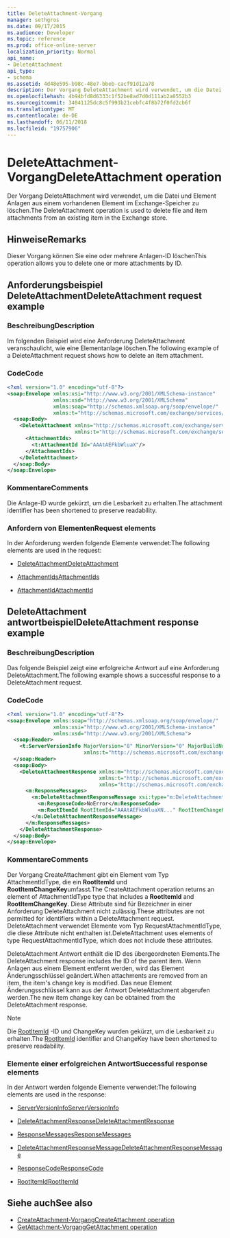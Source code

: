 ```yaml
---
title: DeleteAttachment-Vorgang
manager: sethgros
ms.date: 09/17/2015
ms.audience: Developer
ms.topic: reference
ms.prod: office-online-server
localization_priority: Normal
api_name:
- DeleteAttachment
api_type:
- schema
ms.assetid: 4d48e595-b98c-48e7-bbeb-cacf91d12a78
description: Der Vorgang DeleteAttachment wird verwendet, um die Datei und Element Anlagen aus einem vorhandenen Element im Exchange-Speicher zu löschen.
ms.openlocfilehash: 4b94bfd8d6333c1f52be8ad7d0d111ab2a0552b3
ms.sourcegitcommit: 34041125dc8c5f993b21cebfc4f8b72f0fd2cb6f
ms.translationtype: MT
ms.contentlocale: de-DE
ms.lasthandoff: 06/11/2018
ms.locfileid: "19757906"
---
```

# <a name="deleteattachment-operation"></a><span data-ttu-id="5f175-103">DeleteAttachment-Vorgang</span><span class="sxs-lookup"><span data-stu-id="5f175-103">DeleteAttachment operation</span></span>

<span data-ttu-id="5f175-104">Der Vorgang DeleteAttachment wird verwendet, um die Datei und Element Anlagen aus einem vorhandenen Element im Exchange-Speicher zu löschen.</span><span class="sxs-lookup"><span data-stu-id="5f175-104">The DeleteAttachment operation is used to delete file and item attachments from an existing item in the Exchange store.</span></span>
  
## <a name="remarks"></a><span data-ttu-id="5f175-105">Hinweise</span><span class="sxs-lookup"><span data-stu-id="5f175-105">Remarks</span></span>

<span data-ttu-id="5f175-106">Dieser Vorgang können Sie eine oder mehrere Anlagen-ID löschen</span><span class="sxs-lookup"><span data-stu-id="5f175-106">This operation allows you to delete one or more attachments by ID.</span></span>
  
## <a name="deleteattachment-request-example"></a><span data-ttu-id="5f175-107">Anforderungsbeispiel DeleteAttachment</span><span class="sxs-lookup"><span data-stu-id="5f175-107">DeleteAttachment request example</span></span>

### <a name="description"></a><span data-ttu-id="5f175-108">Beschreibung</span><span class="sxs-lookup"><span data-stu-id="5f175-108">Description</span></span>

<span data-ttu-id="5f175-109">Im folgenden Beispiel wird eine Anforderung DeleteAttachment veranschaulicht, wie eine Elementanlage löschen.</span><span class="sxs-lookup"><span data-stu-id="5f175-109">The following example of a DeleteAttachment request shows how to delete an item attachment.</span></span>
  
### <a name="code"></a><span data-ttu-id="5f175-110">Code</span><span class="sxs-lookup"><span data-stu-id="5f175-110">Code</span></span>

```XML
<?xml version="1.0" encoding="utf-8"?>
<soap:Envelope xmlns:xsi="http://www.w3.org/2001/XMLSchema-instance"
               xmlns:xsd="http://www.w3.org/2001/XMLSchema"
               xmlns:soap="http://schemas.xmlsoap.org/soap/envelope/"
               xmlns:t="http://schemas.microsoft.com/exchange/services/2006/types">
  <soap:Body>
    <DeleteAttachment xmlns="http://schemas.microsoft.com/exchange/services/2006/messages"
                      xmlns:t="http://schemas.microsoft.com/exchange/services/2006/types">
      <AttachmentIds>
        <t:AttachmentId Id="AAAtAEFkbWluaX"/>
      </AttachmentIds>
    </DeleteAttachment>
  </soap:Body>
</soap:Envelope>
```

### <a name="comments"></a><span data-ttu-id="5f175-111">Kommentare</span><span class="sxs-lookup"><span data-stu-id="5f175-111">Comments</span></span>

<span data-ttu-id="5f175-112">Die Anlage-ID wurde gekürzt, um die Lesbarkeit zu erhalten.</span><span class="sxs-lookup"><span data-stu-id="5f175-112">The attachment identifier has been shortened to preserve readability.</span></span>
  
### <a name="request-elements"></a><span data-ttu-id="5f175-113">Anfordern von Elementen</span><span class="sxs-lookup"><span data-stu-id="5f175-113">Request elements</span></span>

<span data-ttu-id="5f175-114">In der Anforderung werden folgende Elemente verwendet:</span><span class="sxs-lookup"><span data-stu-id="5f175-114">The following elements are used in the request:</span></span>
  
- [<span data-ttu-id="5f175-115">DeleteAttachment</span><span class="sxs-lookup"><span data-stu-id="5f175-115">DeleteAttachment</span></span>](deleteattachment.md)
    
- [<span data-ttu-id="5f175-116">AttachmentIds</span><span class="sxs-lookup"><span data-stu-id="5f175-116">AttachmentIds</span></span>](attachmentids.md)
    
- [<span data-ttu-id="5f175-117">AttachmentId</span><span class="sxs-lookup"><span data-stu-id="5f175-117">AttachmentId</span></span>](attachmentid.md)
    
## <a name="deleteattachment-response-example"></a><span data-ttu-id="5f175-118">DeleteAttachment antwortbeispiel</span><span class="sxs-lookup"><span data-stu-id="5f175-118">DeleteAttachment response example</span></span>

### <a name="description"></a><span data-ttu-id="5f175-119">Beschreibung</span><span class="sxs-lookup"><span data-stu-id="5f175-119">Description</span></span>

<span data-ttu-id="5f175-120">Das folgende Beispiel zeigt eine erfolgreiche Antwort auf eine Anforderung DeleteAttachment.</span><span class="sxs-lookup"><span data-stu-id="5f175-120">The following example shows a successful response to a DeleteAttachment request.</span></span>
  
### <a name="code"></a><span data-ttu-id="5f175-121">Code</span><span class="sxs-lookup"><span data-stu-id="5f175-121">Code</span></span>

```XML
<?xml version="1.0" encoding="utf-8"?>
<soap:Envelope xmlns:soap="http://schemas.xmlsoap.org/soap/envelope/" 
               xmlns:xsi="http://www.w3.org/2001/XMLSchema-instance" 
               xmlns:xsd="http://www.w3.org/2001/XMLSchema">
  <soap:Header>
    <t:ServerVersionInfo MajorVersion="8" MinorVersion="0" MajorBuildNumber="662" MinorBuildNumber="0" 
                         xmlns:t="http://schemas.microsoft.com/exchange/services/2006/types"/>
  </soap:Header>
  <soap:Body>
    <DeleteAttachmentResponse xmlns:m="http://schemas.microsoft.com/exchange/services/2006/messages" 
                              xmlns:t="http://schemas.microsoft.com/exchange/services/2006/types" 
                              xmlns="http://schemas.microsoft.com/exchange/services/2006/messages">
      <m:ResponseMessages>
        <m:DeleteAttachmentResponseMessage xsi:type="m:DeleteAttachmentResponseMessageType" ResponseClass="Success">
          <m:ResponseCode>NoError</m:ResponseCode>
          <m:RootItemId RootItemId="AAAtAEFkbWluaXN..." RootItemChangeKey="CQAAABYAA..."/>
        </m:DeleteAttachmentResponseMessage>
      </m:ResponseMessages>
    </DeleteAttachmentResponse>
  </soap:Body>
</soap:Envelope>
```

### <a name="comments"></a><span data-ttu-id="5f175-122">Kommentare</span><span class="sxs-lookup"><span data-stu-id="5f175-122">Comments</span></span>

<span data-ttu-id="5f175-123">Der Vorgang CreateAttachment gibt ein Element vom Typ AttachmentIdType, die ein **RootItemId** und **RootItemChangeKey**umfasst.</span><span class="sxs-lookup"><span data-stu-id="5f175-123">The CreateAttachment operation returns an element of AttachmentIdType type that includes a **RootItemId** and **RootItemChangeKey**.</span></span> <span data-ttu-id="5f175-124">Diese Attribute sind für Bezeichner in einer Anforderung DeleteAttachment nicht zulässig.</span><span class="sxs-lookup"><span data-stu-id="5f175-124">These attributes are not permitted for identifiers within a DeleteAttachment request.</span></span> <span data-ttu-id="5f175-125">DeleteAttachment verwendet Elemente vom Typ RequestAttachmentIdType, die diese Attribute nicht enthalten ist.</span><span class="sxs-lookup"><span data-stu-id="5f175-125">DeleteAttachment uses elements of type RequestAttachmentIdType, which does not include these attributes.</span></span>
  
<span data-ttu-id="5f175-126">DeleteAttachment Antwort enthält die ID des übergeordneten Elements.</span><span class="sxs-lookup"><span data-stu-id="5f175-126">The DeleteAttachment response includes the ID of the parent item.</span></span> <span data-ttu-id="5f175-127">Wenn Anlagen aus einem Element entfernt werden, wird das Element Änderungsschlüssel geändert.</span><span class="sxs-lookup"><span data-stu-id="5f175-127">When attachments are removed from an item, the item's change key is modified.</span></span> <span data-ttu-id="5f175-128">Das neue Element Änderungsschlüssel kann aus der Antwort DeleteAttachment abgerufen werden.</span><span class="sxs-lookup"><span data-stu-id="5f175-128">The new item change key can be obtained from the DeleteAttachment response.</span></span>
  
> [!NOTE]
> <span data-ttu-id="5f175-129">Die [RootItemId](rootitemid.md) -ID und ChangeKey wurden gekürzt, um die Lesbarkeit zu erhalten.</span><span class="sxs-lookup"><span data-stu-id="5f175-129">The [RootItemId](rootitemid.md) identifier and ChangeKey have been shortened to preserve readability.</span></span> 
  
### <a name="successful-response-elements"></a><span data-ttu-id="5f175-130">Elemente einer erfolgreichen Antwort</span><span class="sxs-lookup"><span data-stu-id="5f175-130">Successful response elements</span></span>

<span data-ttu-id="5f175-131">In der Antwort werden folgende Elemente verwendet:</span><span class="sxs-lookup"><span data-stu-id="5f175-131">The following elements are used in the response:</span></span>
  
- [<span data-ttu-id="5f175-132">ServerVersionInfo</span><span class="sxs-lookup"><span data-stu-id="5f175-132">ServerVersionInfo</span></span>](serverversioninfo.md)
    
- [<span data-ttu-id="5f175-133">DeleteAttachmentResponse</span><span class="sxs-lookup"><span data-stu-id="5f175-133">DeleteAttachmentResponse</span></span>](deleteattachmentresponse.md)
    
- [<span data-ttu-id="5f175-134">ResponseMessages</span><span class="sxs-lookup"><span data-stu-id="5f175-134">ResponseMessages</span></span>](responsemessages.md)
    
- [<span data-ttu-id="5f175-135">DeleteAttachmentResponseMessage</span><span class="sxs-lookup"><span data-stu-id="5f175-135">DeleteAttachmentResponseMessage</span></span>](deleteattachmentresponsemessage.md)
    
- [<span data-ttu-id="5f175-136">ResponseCode</span><span class="sxs-lookup"><span data-stu-id="5f175-136">ResponseCode</span></span>](responsecode.md)
    
- [<span data-ttu-id="5f175-137">RootItemId</span><span class="sxs-lookup"><span data-stu-id="5f175-137">RootItemId</span></span>](rootitemid.md)
    
## <a name="see-also"></a><span data-ttu-id="5f175-138">Siehe auch</span><span class="sxs-lookup"><span data-stu-id="5f175-138">See also</span></span>

- [<span data-ttu-id="5f175-139">CreateAttachment-Vorgang</span><span class="sxs-lookup"><span data-stu-id="5f175-139">CreateAttachment operation</span></span>](createattachment-operation.md) 
- [<span data-ttu-id="5f175-140">GetAttachment-Vorgang</span><span class="sxs-lookup"><span data-stu-id="5f175-140">GetAttachment operation</span></span>](getattachment-operation.md)

